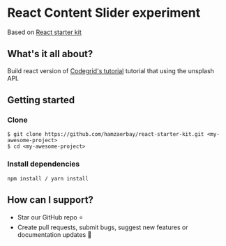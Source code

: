 # React Content Slider experiment
Based on [React starter kit](https://github.com/hamzaerbay/react-starter-kit)

## What's it all about?
Build react version of [Codegrid's tutorial](https://www.youtube.com/watch?v=eh8MInLm2Hs) tutorial that using the unsplash API.

## Getting started

### Clone
```
$ git clone https://github.com/hamzaerbay/react-starter-kit.git <my-awesome-project>
$ cd <my-awesome-project>
```

### Install dependencies
```
npm install / yarn install
```
## How can I support?
- Star our GitHub repo ⭐️
- Create pull requests, submit bugs, suggest new features or documentation updates 🔧
